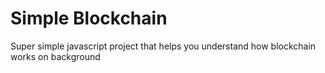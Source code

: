 # Simple Blockchain
Super simple javascript project that helps you understand how blockchain works on background
